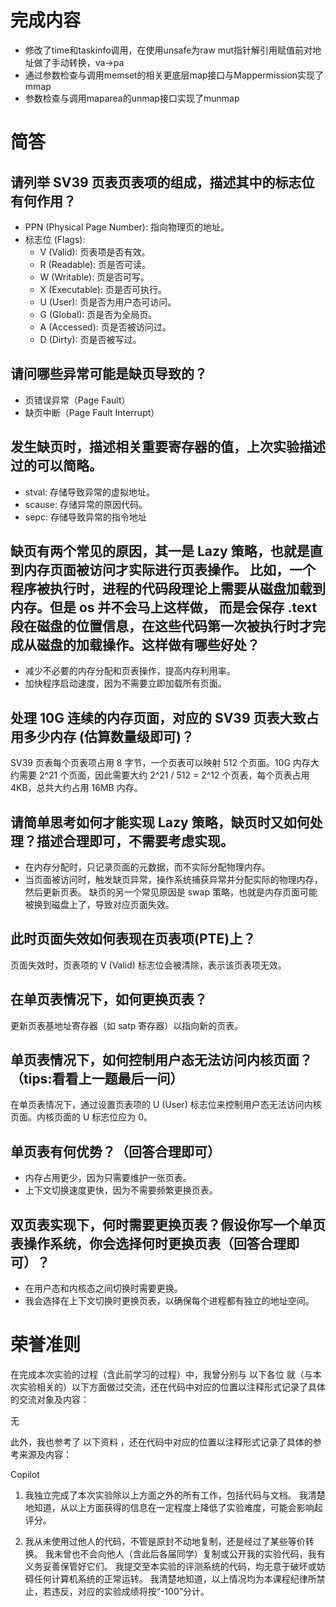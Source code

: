 # 完成内容
* 修改了time和taskinfo调用，在使用unsafe为raw mut指针解引用赋值前对地址做了手动转换，va->pa
* 通过参数检查与调用memset的相关更底层map接口与Mappermission实现了mmap
* 参数检查与调用maparea的unmap接口实现了munmap

# 简答
## 请列举 SV39 页表页表项的组成，描述其中的标志位有何作用？

* PPN (Physical Page Number): 指向物理页的地址。
* 标志位 (Flags):
  * V (Valid): 页表项是否有效。
  * R (Readable): 页是否可读。
  * W (Writable): 页是否可写。
  * X (Executable): 页是否可执行。
  * U (User): 页是否为用户态可访问。
  * G (Global): 页是否为全局页。
  * A (Accessed): 页是否被访问过。
  * D (Dirty): 页是否被写过。

## 请问哪些异常可能是缺页导致的？
* 页错误异常（Page Fault）
* 缺页中断（Page Fault Interrupt）

## 发生缺页时，描述相关重要寄存器的值，上次实验描述过的可以简略。
* stval: 存储导致异常的虚拟地址。
* scause: 存储异常的原因代码。
* sepc: 存储导致异常的指令地址

## 缺页有两个常见的原因，其一是 Lazy 策略，也就是直到内存页面被访问才实际进行页表操作。 比如，一个程序被执行时，进程的代码段理论上需要从磁盘加载到内存。但是 os 并不会马上这样做， 而是会保存 .text 段在磁盘的位置信息，在这些代码第一次被执行时才完成从磁盘的加载操作。这样做有哪些好处？

* 减少不必要的内存分配和页表操作，提高内存利用率。
* 加快程序启动速度，因为不需要立即加载所有页面。

## 处理 10G 连续的内存页面，对应的 SV39 页表大致占用多少内存 (估算数量级即可)？
SV39 页表每个页表项占用 8 字节，一个页表可以映射 512 个页面。10G 内存大约需要 2^21 个页面，因此需要大约 2^21 / 512 = 2^12 个页表，每个页表占用 4KB，总共大约占用 16MB 内存。

## 请简单思考如何才能实现 Lazy 策略，缺页时又如何处理？描述合理即可，不需要考虑实现。
* 在内存分配时，只记录页面的元数据，而不实际分配物理内存。
* 当页面被访问时，触发缺页异常，操作系统捕获异常并分配实际的物理内存，然后更新页表。
缺页的另一个常见原因是 swap 策略，也就是内存页面可能被换到磁盘上了，导致对应页面失效。

## 此时页面失效如何表现在页表项(PTE)上？
页面失效时，页表项的 V (Valid) 标志位会被清除，表示该页表项无效。

## 在单页表情况下，如何更换页表？
更新页表基地址寄存器（如 satp 寄存器）以指向新的页表。

## 单页表情况下，如何控制用户态无法访问内核页面？（tips:看看上一题最后一问）
在单页表情况下，通过设置页表项的 U (User) 标志位来控制用户态无法访问内核页面。内核页面的 U 标志位应为 0。

## 单页表有何优势？（回答合理即可）
* 内存占用更少，因为只需要维护一张页表。
* 上下文切换速度更快，因为不需要频繁更换页表。

## 双页表实现下，何时需要更换页表？假设你写一个单页表操作系统，你会选择何时更换页表（回答合理即可）？
* 在用户态和内核态之间切换时需要更换。
* 我会选择在上下文切换时更换页表，以确保每个进程都有独立的地址空间。

# 荣誉准则
在完成本次实验的过程（含此前学习的过程）中，我曾分别与 以下各位 就（与本次实验相关的）以下方面做过交流，还在代码中对应的位置以注释形式记录了具体的交流对象及内容：

无

此外，我也参考了 以下资料 ，还在代码中对应的位置以注释形式记录了具体的参考来源及内容：

Copilot

1. 我独立完成了本次实验除以上方面之外的所有工作，包括代码与文档。 我清楚地知道，从以上方面获得的信息在一定程度上降低了实验难度，可能会影响起评分。

2. 我从未使用过他人的代码，不管是原封不动地复制，还是经过了某些等价转换。 我未曾也不会向他人（含此后各届同学）复制或公开我的实验代码，我有义务妥善保管好它们。 我提交至本实验的评测系统的代码，均无意于破坏或妨碍任何计算机系统的正常运转。 我清楚地知道，以上情况均为本课程纪律所禁止，若违反，对应的实验成绩将按“-100”分计。